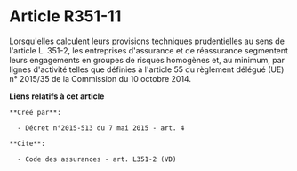 # Article R351-11

Lorsqu'elles calculent leurs provisions techniques prudentielles au sens de l'article L. 351-2, les entreprises d'assurance
et de réassurance segmentent leurs engagements en groupes de risques homogènes et, au minimum, par lignes d'activité telles
que définies à l'article 55 du règlement délégué (UE) n° 2015/35 de la Commission du 10 octobre 2014.

**Liens relatifs à cet article**

	**Créé par**:

	  - Décret n°2015-513 du 7 mai 2015 - art. 4

	**Cite**:

	  - Code des assurances - art. L351-2 (VD)
